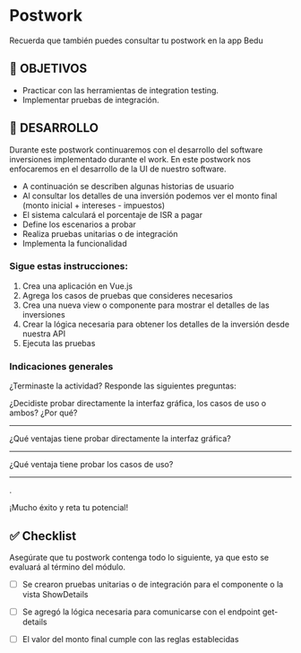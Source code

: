 # Postwork

Recuerda que también puedes consultar tu postwork en la app Bedu

## 🎯 OBJETIVOS

- Practicar con las herramientas de integration testing.
- Implementar pruebas de integración.


## 🚀 DESARROLLO

Durante este postwork continuaremos con el desarrollo del software inversiones implementado durante el work. En este
postwork nos enfocaremos en el desarrollo de la UI de nuestro software.

- A continuación se describen algunas historias de usuario
- Al consultar los detalles de una inversión podemos ver el monto final (monto inicial + intereses - impuestos)
- El sistema calculará el porcentaje de ISR a pagar
- Define los escenarios a probar
- Realiza pruebas unitarias o de integración
- Implementa la funcionalidad

### Sigue estas instrucciones:

1. Crea una aplicación en Vue.js
2. Agrega los casos de pruebas que consideres necesarios
3. Crea una nueva view o componente para mostrar el detalles de las inversiones
4. Crear la lógica necesaria para obtener los detalles de la inversión desde nuestra API
5. Ejecuta las pruebas

### Indicaciones generales

¿Terminaste la actividad? Responde las siguientes preguntas:

¿Decidiste probar directamente la interfaz gráfica, los casos de uso o ambos? ¿Por qué?
_________________________________________________________________________________________________________________________________________________________________________________________________________________________________
¿Qué ventajas tiene probar directamente la interfaz gráfica?
_________________________________________________________________________________________________________________________________________________________________________________________________________________________________

¿Qué ventaja tiene probar los casos de uso?
_________________________________________________________________________________________________________________________________________________________________________________________________________________________________
.

¡Mucho éxito y reta tu potencial!

## ✅ Checklist

Asegúrate que tu postwork contenga todo lo siguiente, ya que esto se evaluará al término del módulo.

- [ ] Se crearon pruebas unitarias o de integración para el componente o la vista ShowDetails


- [ ] Se agregó la lógica necesaria para comunicarse con el endpoint get-details


- [ ] El valor del monto final cumple con las reglas establecidas











